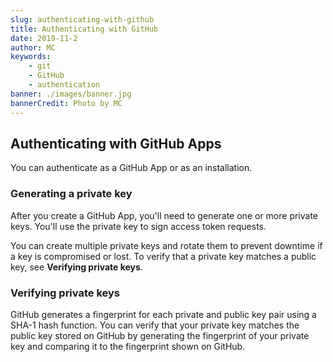 ```yaml
---
slug: authenticating-with-github
title: Authenticating with GitHub
date: 2019-11-2
author: MC
keywords:
    - git
    - GitHub
    - authentication
banner: ./images/banner.jpg
bannerCredit: Photo by MC
---
```


## Authenticating with GitHub Apps

You can authenticate as a GitHub App or as an installation.

### Generating a private key

After you create a GitHub App, you'll need to generate one or more private keys. You'll use the private key to sign access token requests.

You can create multiple private keys and rotate them to prevent downtime if a key is compromised or lost. To verify that a private key matches a public key, see **Verifying private keys**.

### Verifying private keys

GitHub generates a fingerprint for each private and public key pair using a SHA-1 hash function. You can verify that your private key matches the public key stored on GitHub by generating the fingerprint of your private key and comparing it to the fingerprint shown on GitHub.